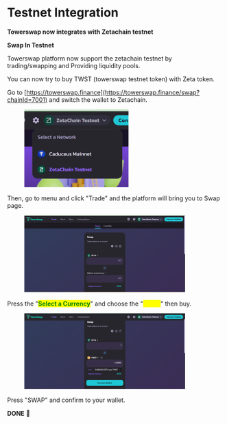 # Testnet Integration

**Towerswap now integrates with Zetachain testnet**

**Swap In Testnet**

Towerswap platform now support the zetachain testnet by trading/swapping and Providing liquidity pools.

You can now try to buy TWST (towerswap testnet token) with Zeta token.&#x20;

Go to [https://towerswap.finance](https://towerswap.finance/swap?chainId=7001) and switch the wallet to Zetachain.

<figure><img src="../.gitbook/assets/1 (2).png" alt="" width="243"><figcaption></figcaption></figure>

Then, go to menu and click "Trade" and the platform will bring you to Swap page.

<figure><img src="../.gitbook/assets/2.png" alt="" width="375"><figcaption></figcaption></figure>

Press the "<mark style="color:green;">**Select a Currency**</mark>" and choose the "<mark style="color:yellow;">TWST</mark>" then buy.

<figure><img src="../.gitbook/assets/3.png" alt="" width="375"><figcaption></figcaption></figure>

Press "SWAP" and confirm to your wallet.&#x20;

**DONE** :tada:
